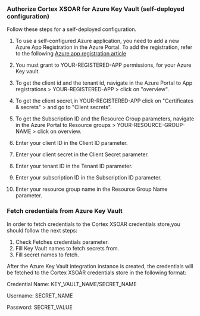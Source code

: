  ### Authorize Cortex XSOAR for Azure Key Vault (self-deployed configuration)
Follow these steps for a self-deployed configuration.


1. To use a self-configured Azure application, you need to add a new Azure App Registration in the Azure Portal. To add the registration, refer to the following [Azure app registration article](https://docs.microsoft.com/en-us/azure/active-directory/develop/quickstart-register-app)


2. You must grant to YOUR-REGISTERED-APP permissions, for your Azure Key vault. 


3. To get the client id and the tenant id, navigate in the Azure Portal to App registrations > YOUR-REGISTERED-APP > click on "overview".
   

4. To get the client secret,in YOUR-REGISTERED-APP click on "Certificates & secrets" > and go to "Client secrets". 


5. To get the Subscription ID and the Resource Group parameters, navigate in the Azure Portal to Resource groups > YOUR-RESOURCE-GROUP-NAME > click on overview.


6. Enter your client ID in the Client ID parameter.


7. Enter your client secret in the Client Secret parameter.


8. Enter your tenant ID in the Tenant ID parameter.


9. Enter your subscription ID in the Subscription ID parameter.


10. Enter your resource group name in the Resource Group Name parameter.

 ### Fetch credentials from Azure Key Vault
In order to fetch credentials to the Cortex XSOAR credentials store,you should follow the next steps:
1. Check Fetches credentials parameter.
2. Fill Key Vault names to fetch secrets from.
3. Fill secret names to fetch.

After the Azure Key Vault integration instance is created, the credentials will be fetched
to the Cortex XSOAR credentials store in the following format:

Credential Name: KEY_VAULT_NAME/SECRET_NAME

Username: SECRET_NAME

Password: SECRET_VALUE